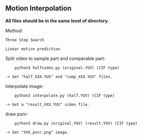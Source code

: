 ## Motion Interpolation

**All files should be in the same level of directory.**

*Method:*

```
Three Step Search

Linear motion prediction
```


Split video to sample part and comparable part:

```
	python3 halfvideo.py (original.YUV) (CIF type)
```

	-> Get "half_XXX.YUV" and "comp_XXX.YUV" files.

Interpolate image:

```
	python3 interpolate.py (half.YUV) (CIF type)
```

	-> Get a "result_XXX.YUV" video file.

draw psnr:

```
	python3 draw.py (original.YUV) (result.YUV) (CIF type)
```

	-> Get "XXX_psnr.png" image.